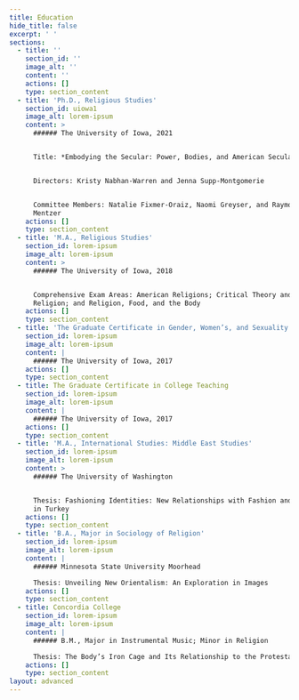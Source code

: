 ```yaml
---
title: Education
hide_title: false
excerpt: ' '
sections:
  - title: ''
    section_id: ''
    image_alt: ''
    content: ''
    actions: []
    type: section_content
  - title: 'Ph.D., Religious Studies'
    section_id: uiowa1
    image_alt: lorem-ipsum
    content: >
      ###### The University of Iowa, 2021


      Title: *Embodying the Secular: Power, Bodies, and American Secularism*


      Directors: Kristy Nabhan-Warren and Jenna Supp-Montgomerie


      Committee Members: Natalie Fixmer-Oraiz, Naomi Greyser, and Raymond
      Mentzer
    actions: []
    type: section_content
  - title: 'M.A., Religious Studies'
    section_id: lorem-ipsum
    image_alt: lorem-ipsum
    content: >
      ###### The University of Iowa, 2018


      Comprehensive Exam Areas: American Religions; Critical Theory and
      Religion; and Religion, Food, and the Body
    actions: []
    type: section_content
  - title: 'The Graduate Certificate in Gender, Women’s, and Sexuality Studies'
    section_id: lorem-ipsum
    image_alt: lorem-ipsum
    content: |
      ###### The University of Iowa, 2017
    actions: []
    type: section_content
  - title: The Graduate Certificate in College Teaching
    section_id: lorem-ipsum
    image_alt: lorem-ipsum
    content: |
      ###### The University of Iowa, 2017
    actions: []
    type: section_content
  - title: 'M.A., International Studies: Middle East Studies'
    section_id: lorem-ipsum
    image_alt: lorem-ipsum
    content: >
      ###### The University of Washington


      Thesis: Fashioning Identities: New Relationships with Fashion and Modesty
      in Turkey
    actions: []
    type: section_content
  - title: 'B.A., Major in Sociology of Religion'
    section_id: lorem-ipsum
    image_alt: lorem-ipsum
    content: |
      ###### Minnesota State University Moorhead

      Thesis: Unveiling New Orientalism: An Exploration in Images
    actions: []
    type: section_content
  - title: Concordia College
    section_id: lorem-ipsum
    image_alt: lorem-ipsum
    content: |
      ###### B.M., Major in Instrumental Music; Minor in Religion

      Thesis: The Body’s Iron Cage and Its Relationship to the Protestant Ethic
    actions: []
    type: section_content
layout: advanced
---
```

